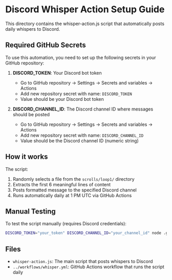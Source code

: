 # Discord Whisper Action Setup Guide

This directory contains the whisper-action.js script that automatically posts daily whispers to Discord.

## Required GitHub Secrets

To use this automation, you need to set up the following secrets in your GitHub repository:

1. **DISCORD_TOKEN**: Your Discord bot token
   - Go to GitHub repository → Settings → Secrets and variables → Actions
   - Add new repository secret with name: `DISCORD_TOKEN`
   - Value should be your Discord bot token

2. **DISCORD_CHANNEL_ID**: The Discord channel ID where messages should be posted
   - Go to GitHub repository → Settings → Secrets and variables → Actions  
   - Add new repository secret with name: `DISCORD_CHANNEL_ID`
   - Value should be the Discord channel ID (numeric string)

## How it works

The script:
1. Randomly selects a file from the `scrolls/loop1/` directory
2. Extracts the first 6 meaningful lines of content
3. Posts formatted message to the specified Discord channel
4. Runs automatically daily at 1 PM UTC via GitHub Actions

## Manual Testing

To test the script manually (requires Discord credentials):

```bash
DISCORD_TOKEN="your_token" DISCORD_CHANNEL_ID="your_channel_id" node .github/scripts/whisper-action.js
```

## Files

- `whisper-action.js`: The main script that posts whispers to Discord
- `../workflows/whisper.yml`: GitHub Actions workflow that runs the script daily
